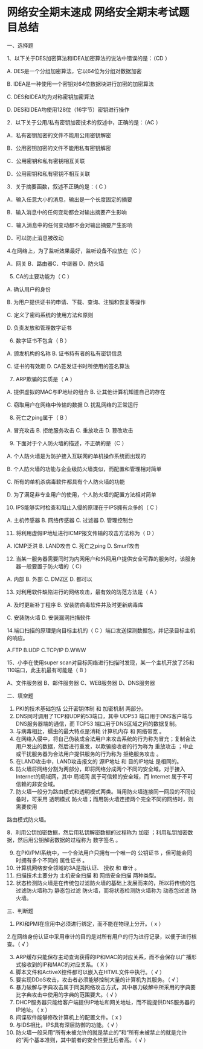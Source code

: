 # 网络安全期末速成 网络安全期末考试题目总结

一、选择题

1、以下关于DES加密算法和IDEA加密算法的说法中错误的是：（CD  ）

A. DES是一个分组加密算法，它以64位为分组对数据加密

B. IDEA是一种使用一个密钥对64位数据块进行加密的加密算法

C. DES和IDEA均为对称密钥加密算法

D. DES和IDEA均使用128位（16字节）密钥进行操作

2．以下关于公用/私有密钥加密技术的叙述中，正确的是：（AC  ）

A．私有密钥加密的文件不能用公用密钥解密

B．公用密钥加密的文件不能用私有密钥解密

C．公用密钥和私有密钥相互关联

D．公用密钥和私有密钥不相互关联

3．关于摘要函数，叙述不正确的是：（ C  ）

A．输入任意大小的消息，输出是一个长度固定的摘要

B．输入消息中的任何变动都会对输出摘要产生影响

C．输入消息中的任何变动都不会对输出摘要产生影响

D．可以防止消息被改动

4.在网络上，为了监听效果最好，监听设备不应放在（C  ）

A．网关 B．路由器C．中继器 D．防火墙

5. CA的主要功能为（  C ）

A. 确认用户的身份  

B. 为用户提供证书的申请、下载、查询、注销和恢复等操作

C. 定义了密码系统的使用方法和原则

D. 负责发放和管理数字证书

6. 数字证书不包含（  B  ）

A. 颁发机构的名称       B. 证书持有者的私有密钥信息

C. 证书的有效期        D. CA签发证书时所使用的签名算法

7. ARP欺骗的实质是（  A  ）

A. 提供虚拟的MAC与IP地址的组合   B. 让其他计算机知道自己的存在

C. 窃取用户在网络中传输的数据     D. 扰乱网络的正常运行

8. 死亡之ping属于（  B  ）

A. 冒充攻击   B. 拒绝服务攻击  C. 重放攻击   D. 篡改攻击

9. 下面对于个人防火墙的描述，不正确的是（C   ）

A. 个人防火墙是为防护接入互联网的单机操作系统而出现的

B. 个人防火墙的功能与企业级防火墙类似，而配置和管理相对简单

C. 所有的单机杀病毒软件都具有个人防火墙的功能

D. 为了满足非专业用户的使用，个人防火墙的配置方法相对简单

10. IPS能够实时检查和阻止入侵的原理在于IPS拥有众多的（ C  ）

A. 主机传感器   B. 网络传感器   C. 过滤器   D. 管理控制台

11. 将利用虚假IP地址进行ICMP报文传输的攻击方法称为（  D  ）

A. ICMP泛洪   B. LAND攻击   C. 死亡之ping  D. Smurf攻击

12. 当某一服务器需要同时为内网用户和外网用户提供安全可靠的服务时，该服务器一般要置于防火墙的（   C）

A. 内部   B. 外部  C. DMZ区  D. 都可以

13. 对利用软件缺陷进行的网络攻击，最有效的防范方法是（ A   ）

A. 及时更新补丁程序      B. 安装防病毒软件并及时更新病毒库

C. 安装防火墙         D. 安装漏洞扫描软件

14.端口扫描的原理是向目标主机的（ C  ）端口发送探测数据包，并记录目标主机的响应。

A.FTP   B.UDP  C.TCP/IP  D.WWW

15、小李在使用super scan对目标网络进行扫描时发现，某一个主机开放了25和110端口，此主机最有可能是（  B  ）

A、文件服务器   B、邮件服务器   C、WEB服务器    D、DNS服务器

二、填空题

1. PKI的技术基础包括  公开密钥体制   和   加密机制   两部分。
2. DNS同时调用了TCP和UDP的53端口，其中 UDP53    端口用于DNS客户端与DNS服务器端的通信，而 TCP53  端口用于DNS区域之间的数据复制。
3. 与病毒相比，蠕虫的最大特点是消耗  计算机内存   和    网络带宽   。
4. 在网络入侵中，将自己伪装成合法用户来攻击系统的行为称为冒充；复制合法用户发出的数据，然后进行重发，以欺骗接收者的行为称为  重放攻击    ；中止或干扰服务器为合法用户提供服务的行为称为     拒绝服务攻击   。
5. 在LAND攻击中，LAND攻击报文的  源IP地址    和 目的IP地址    是相同的。
6. 防火墙将网络分割为两部分，即将网络分成两个不同的安全域。对于接入Internet的局域网，其中  局域网    属于可信赖的安全域，而  Internet     属于不可信赖的非安全域。
7. 防火墙一般分为路由模式和透明模式两类。当用防火墙连接同一网段的不同设备时，可采用  透明模式     防火墙；而用防火墙连接两个完全不同的网络时，则需要使用

路由模式防火墙。

8．利用公钥加密数据，然后用私钥解密数据的过程称为  加密   ；利用私钥加密数据，然后用公钥解密数据的过程称为   数字签名    。

9. 在PKI/PMI系统中，一个合法用户只拥有一个唯一的   公钥证书      ，但可能会同时拥有多个不同的   属性证书     。
10. 计算机网络安全领域的3A是指认证、   授权    和    审计    。
11. 扫描技术主要分为   主机安全扫描    和 网络安全扫描        两种类型。
12. 状态检测防火墙是在传统包过滤防火墙的基础上发展而来的，所以将传统的包过滤防火墙称为  静态包过滤    防火墙，而将状态检测防火墙称为   动态包过滤     防火墙。

三、判断题

1. PKI和PMI在应用中必须进行绑定，而不能在物理上分开。（  x  ）

2.在网络身份认证中采用审计的目的是对所有用户的行为进行记录，以便于进行核查。（    √   ）

3. ARP缓存只能保存主动查询获得的IP和MAC的对应关系，而不会保存以广播形式接收到的IP和MAC的对应关系。（  X  ）
4. 脚本文件和ActiveX控件都可以嵌入在HTML文件中执行。（  √  ）
5. 要实现DDoS攻击，攻击者必须能够控制大量的计算机为其服务。（  √  ）
6. 暴力破解与字典攻击属于同类网络攻击方式，其中暴力破解中所采用的字典要比字典攻击中使用的字典的范围要大。（ √   ）
7. DHCP服务器只能给客户端提供IP地址和网关地址，而不能提供DNS服务器的IP地址。（  x  ）
8. 间谍软件能够修改计算机上的配置文件。（  x  ）
9. 与IDS相比，IPS具有深层防御的功能。（  √  ）
10. 防火墙一般采用“所有未被允许的就是禁止的”和“所有未被禁止的就是允许的”两个基本准则，其中前者的安全性要比后者高。（  √  ）